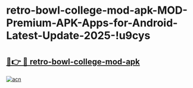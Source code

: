 # retro-bowl-college-mod-apk-MOD-Premium-APK-Apps-for-Android-Latest-Update-2025-!u9cys

# <h2><a href="https://t51hw9.esa.edu.pl?title=retro-bowl-college-mod-apk&ref=u9cys">🔗👉 🔴 retro-bowl-college-mod-apk</a></h2>

[![acn](https://github.com/user-attachments/assets/0f9c940e-d8b0-45ae-aac7-cd30a18b3e1c)](https://t51hw9.esa.edu.pl?title=retro-bowl-college-mod-apk&ref=u9cys)

